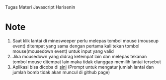 Tugas Materi Javascript Harisenin

# Note

1. Saat klik lantai di minesweeper perlu melepas tombol mouse (mouseup event) ditempat yang sama dengan pertama kali tekan tombol mouse(mousedown event) untuk input yang valid
2. Jika mousedown yang didrag ketempat lain dan melepas tekanan tombol mouse ditempat lain maka tidak dianggap memilih lantai tersebut
3. Aplikasi bisa dicoba di [sini](https://yusuftri023.github.io/minesweeper/) (Prompt untuk mengatur jumlah lantai dan jumlah bomb tidak akan muncul di github page)
